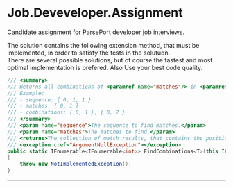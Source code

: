 # Job.Deveveloper.Assignment
Candidate assignment for ParsePort developer job interviews.  

The solution contains the following extension method, that must be implemented, in order to satisfy the tests in the solutuon.  
There are several possible solutions, but of course the fastest and most optimal implementation is prefered. Also Use your best code quality.  

```csharp
/// <summary>
/// Returns all combinations of <paramref name="matches"/> in <paramref name="sequence"/>.
/// Example:
/// - sequence: { 0, 1, 1 }
/// - matches: { 0, 1 }
/// - combinations: { 0, 1 }, { 0, 2 }
/// </summary>
/// <param name="sequence">The sequence to find matches.</param>
/// <param name="matches">The matches to find.</param>
/// <returns>The collection of match results, that contains the positions of a match.</returns>
/// <exception cref="ArgumentNullException"></exception>
public static IEnumerable<IEnumerable<int>> FindCombinations<T>(this IList<T> sequence, IList<T> matches)
{
    throw new NotImplementedException();
}
```

***
